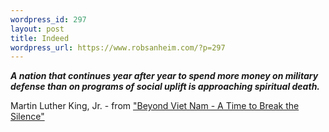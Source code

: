 ```yaml
--- 
wordpress_id: 297
layout: post
title: Indeed
wordpress_url: https://www.robsanheim.com/?p=297
---
```

<cite><strong>A nation that continues year after year to spend more money on military defense than on programs of social uplift is approaching spiritual death.</strong></cite>

Martin Luther King, Jr.  - from <a href="https://www.americanrhetoric.com/speeches/mlkatimetobreaksilence.htm">"Beyond Viet Nam - A Time to Break the Silence"</a>
